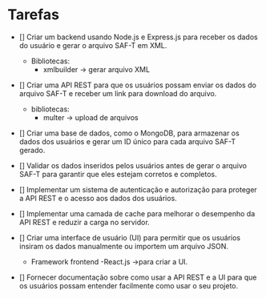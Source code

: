 # Tarefas

- [] Criar um backend usando Node.js e Express.js para receber os dados do usuário e gerar o arquivo SAF-T em XML.

  - Bibliotecas:
    - xmlbuilder -> gerar arquivo XML

- [] Criar uma API REST para que os usuários possam enviar os dados do arquivo SAF-T e receber um link para download do arquivo.

  - bibliotecas:
    - multer -> upload de arquivos

- [] Criar uma base de dados, como o MongoDB, para armazenar os dados dos usuários e gerar um ID único para cada arquivo SAF-T gerado.

- [] Validar os dados inseridos pelos usuários antes de gerar o arquivo SAF-T para garantir que eles estejam corretos e completos.

- [] Implementar um sistema de autenticação e autorização para proteger a API REST e o acesso aos dados dos usuários.

- [] Implementar uma camada de cache para melhorar o desempenho da API REST e reduzir a carga no servidor.

- [] Criar uma interface de usuário (UI) para permitir que os usuários insiram os dados manualmente ou importem um arquivo JSON.

  - Framework frontend
    -React.js ->para criar a UI.

- [] Fornecer documentação sobre como usar a API REST e a UI para que os usuários possam entender facilmente como usar o seu projeto.
